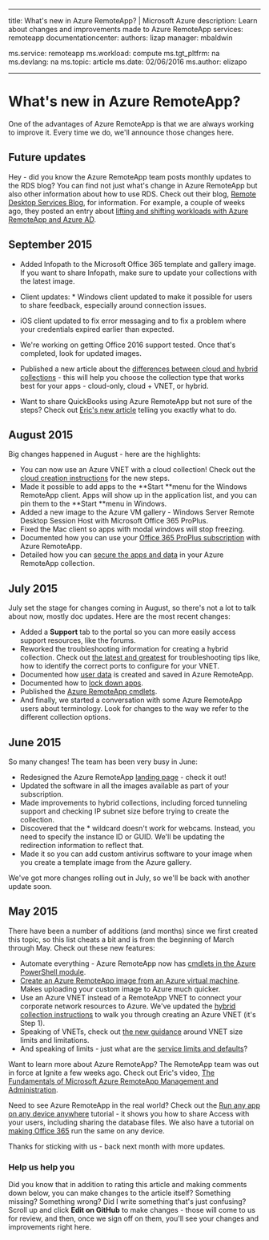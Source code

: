 
---
title: What's new in Azure RemoteApp? | Microsoft Azure
description: Learn about changes and improvements made to Azure RemoteApp
services: remoteapp
documentationcenter: 
authors: lizap
manager: mbaldwin

ms.service: remoteapp
ms.workload: compute
ms.tgt_pltfrm: na
ms.devlang: na
ms.topic: article
ms.date: 02/06/2016
ms.author: elizapo

---
# What's new in Azure RemoteApp?
One of the advantages of Azure RemoteApp is that we are always working to improve it. Every time we do, we'll announce those changes here.

## Future updates
Hey - did you know the Azure RemoteApp team posts monthly updates to the RDS blog? You can find not just what's change in Azure RemoteApp but also other information about how to use RDS. Check out their blog, [Remote Desktop Services Blog](https://blogs.msdn.microsoft.com/rds/), for information. For example, a couple of weeks ago, they posted an entry about [lifting and shifting workloads with Azure RemoteApp and Azure AD](https://blogs.msdn.microsoft.com/rds/2016/01/19/lift-and-shift-your-workloads-with-azure-remoteapp-and-azure-ad-domain-services/).

## September 2015
* Added Infopath to the Microsoft Office 365 template and gallery image. If you want to share Infopath, make sure to update your collections with the latest image.
* Client updates:  * Windows client updated to make it possible for users to share feedback, especially around connection issues.
* iOS client updated to fix error messaging and to fix a problem where your credentials expired earlier than expected.


* We're working on getting Office 2016 support tested. Once that's completed, look for updated images.
* Published a new article about the [differences between cloud and hybrid collections](remoteapp-collections.md) - this will help you choose the collection type that works best for your apps - cloud-only, cloud + VNET, or hybrid.
* Want to share QuickBooks using Azure RemoteApp but not sure of the steps? Check out [Eric's new article](remoteapp-quickbooks.md) telling you exactly what to do.

## August 2015
Big changes happened in August - here are the highlights:

* You can now use an Azure VNET with a cloud collection! Check out the [cloud creation instructions](remoteapp-create-cloud-deployment.md) for the new steps.
* Made it possible to add apps to the **Start **menu for the Windows RemoteApp client. Apps will show up in the application list, and you can pin them to the **Start **menu in Windows.
* Added a new image to the Azure VM gallery - Windows Server Remote Desktop Session Host with Microsoft Office 365 ProPlus.
* Fixed the Mac client so apps with modal windows will stop freezing.
* Documented how you can use your [Office 365 ProPlus subscription](remoteapp-officesubscription.md) with Azure RemoteApp.
* Detailed how you can [secure the apps and data](remoteapp-secure.md) in your Azure RemoteApp collection.

## July 2015
July set the stage for changes coming in August, so there's not a lot to talk about now, mostly doc updates. Here are the most recent changes:

* Added a **Support** tab to the portal so you can more easily access support resources, like the forums.
* Reworked the troubleshooting information for creating a hybrid collection. Check out [the latest and greatest](remoteapp-hybridtrouble.md) for troubleshooting tips like, how to identify the correct ports to configure for your VNET.
* Documented how [user data](remoteapp-upd.md) is created and saved in Azure RemoteApp.
* Documented how to [lock down apps](remoteapp-secure.md).
* Published the [Azure RemoteApp cmdlets](https://msdn.microsoft.com/library/mt428031.aspx).
* And finally, we started a conversation with some Azure RemoteApp users about terminology. Look for changes to the way we refer to the different collection options.

## June 2015
So many changes! The team has been very busy in June:

* Redesigned the Azure RemoteApp [landing page](https://www.remoteapp.windowsazure.com/) - check it out!
* Updated the software in all the images available as part of your subscription.
* Made improvements to hybrid collections, including forced tunneling support and checking IP subnet size before trying to create the collection.
* Discovered that the * wildcard doesn't work for webcams. Instead, you need to specify the instance ID or GUID. We'll be updating the redirection information to reflect that.
* Made it so you can add custom antivirus software to your image when you create a template image from the Azure gallery.

We've got more changes rolling out in July, so we'll be back with another update soon.

## May 2015
There have been a number of additions (and months) since we first created this topic, so this list cheats a bit and is from the beginning of March through May. Check out these new features:

* Automate everything - Azure RemoteApp now has [cmdlets in the Azure PowerShell module](remoteapp-tutorial-arawithpowershell.md).
* [Create an Azure RemoteApp image from an Azure virtual machine](remoteapp-image-on-azurevm.md). Makes uploading your custom image to Azure much quicker.
* Use an Azure VNET instead of a RemoteApp VNET to connect your corporate network resources to Azure. We've updated the [hybrid collection instructions](remoteapp-create-hybrid-deployment.md) to walk you through creating an Azure VNET (it's Step 1).
* Speaking of VNETs, check out [the new guidance](remoteapp-vnetsizing.md) around VNET size limits and limitations.
* And speaking of limits - just what are the [service limits and defaults](../azure-subscription-service-limits.md)?

Want to learn more about Azure RemoteApp? The RemoteApp team was out in force at Ignite a few weeks ago. Check out Eric's video, [The Fundamentals of Microsoft Azure RemoteApp Management and Administration](http://channel9.msdn.com/Events/Ignite/2015/BRK3868).

Need to see Azure RemoteApp in the real world? Check out the [Run any app on any device anywhere](remoteapp-anyapp.md) tutorial - it shows you how to share Access with your users, including sharing the database files. We also have a tutorial on [making Office 365](remoteapp-tutorial-o365anywhere.md) run the same on any device.

Thanks for sticking with us - back next month with more updates.

### Help us help you
Did you know that in addition to rating this article and making comments down below, you can make changes to the article itself? Something missing? Something wrong? Did I write something that's just confusing? Scroll up and click **Edit on GitHub** to make changes - those will come to us for review, and then, once we sign off on them, you'll see your changes and improvements right here.

